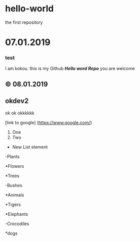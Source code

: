 # hello-world
the first repository

# 07.01.2019
### test
I am kokou.
this is my Github ***Hello word Repo*** you are welcome
## © 08.01.2019 


## okdev2

ok
ok
okkkkkk


[link to google] (https://www.google.com/)

1. One 
2. Two

* New List element


-Plants

*Flowers

*Trees

-Bushes

*Animals

*Tigers

*Elephants

-Crocodiles

*dogs




